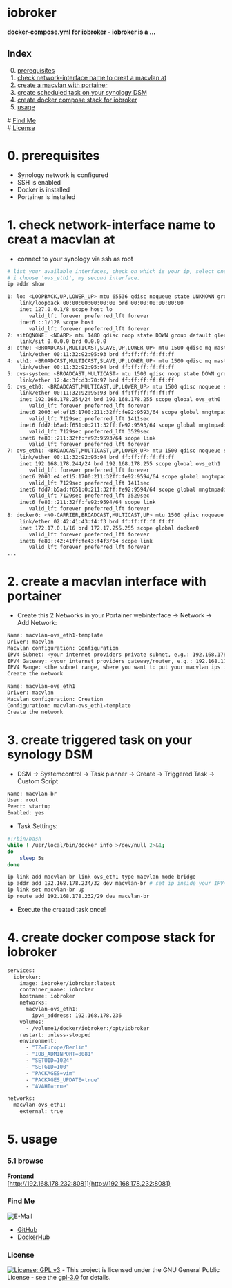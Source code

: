# iobroker

**docker-compose.yml for iobroker - iobroker is a ...**

## Index

0. [prerequisites](#prerequisites)
1. [check network-interface name to creat a macvlan at](#check-iface)
2. [create a macvlan with portainer](#create-iface)
3. [create scheduled task on your synology DSM](#triggered-task)
4. [create docker compose stack for iobroker](#compose)
5. [usage](#usage)

\# [Find Me](#findme)  
\# [License](#license)

# 0. prerequisites <a name="prerequisites"></a>

- Synology network is configured
- SSH is enabled
- Docker is installed
- Portainer is installed

# 1. check network-interface name to creat a macvlan at <a name="check-iface"></a>

- connect to your synology via ssh as root

```bash
# list your available interfaces, check on which is your ip, select one.
# i choose 'ovs_eth1', my second interface.
ip addr show

1: lo: <LOOPBACK,UP,LOWER_UP> mtu 65536 qdisc noqueue state UNKNOWN group default qlen 1
    link/loopback 00:00:00:00:00:00 brd 00:00:00:00:00:00
    inet 127.0.0.1/8 scope host lo
       valid_lft forever preferred_lft forever
    inet6 ::1/128 scope host
       valid_lft forever preferred_lft forever
2: sit0@NONE: <NOARP> mtu 1480 qdisc noop state DOWN group default qlen 1
    link/sit 0.0.0.0 brd 0.0.0.0
3: eth0: <BROADCAST,MULTICAST,SLAVE,UP,LOWER_UP> mtu 1500 qdisc mq master ovs-system state UP group default qlen 1000
    link/ether 00:11:32:92:95:93 brd ff:ff:ff:ff:ff:ff
4: eth1: <BROADCAST,MULTICAST,SLAVE,UP,LOWER_UP> mtu 1500 qdisc mq master ovs-system state UP group default qlen 1000
    link/ether 00:11:32:92:95:94 brd ff:ff:ff:ff:ff:ff
5: ovs-system: <BROADCAST,MULTICAST> mtu 1500 qdisc noop state DOWN group default qlen 1
    link/ether 12:4c:3f:d3:70:97 brd ff:ff:ff:ff:ff:ff
6: ovs_eth0: <BROADCAST,MULTICAST,UP,LOWER_UP> mtu 1500 qdisc noqueue state UP group default qlen 1
    link/ether 00:11:32:92:95:93 brd ff:ff:ff:ff:ff:ff
    inet 192.168.178.254/24 brd 192.168.178.255 scope global ovs_eth0
       valid_lft forever preferred_lft forever
    inet6 2003:e4:ef15:1700:211:32ff:fe92:9593/64 scope global mngtmpaddr dynamic
       valid_lft 7129sec preferred_lft 1411sec
    inet6 fdd7:b5ad:f651:0:211:32ff:fe92:9593/64 scope global mngtmpaddr dynamic
       valid_lft 7129sec preferred_lft 3529sec
    inet6 fe80::211:32ff:fe92:9593/64 scope link
       valid_lft forever preferred_lft forever
7: ovs_eth1: <BROADCAST,MULTICAST,UP,LOWER_UP> mtu 1500 qdisc noqueue state UP group default qlen 1     <---
    link/ether 00:11:32:92:95:94 brd ff:ff:ff:ff:ff:ff
    inet 192.168.178.244/24 brd 192.168.178.255 scope global ovs_eth1
       valid_lft forever preferred_lft forever
    inet6 2003:e4:ef15:1700:211:32ff:fe92:9594/64 scope global mngtmpaddr dynamic
       valid_lft 7129sec preferred_lft 1411sec
    inet6 fdd7:b5ad:f651:0:211:32ff:fe92:9594/64 scope global mngtmpaddr dynamic
       valid_lft 7129sec preferred_lft 3529sec
    inet6 fe80::211:32ff:fe92:9594/64 scope link
       valid_lft forever preferred_lft forever
8: docker0: <NO-CARRIER,BROADCAST,MULTICAST,UP> mtu 1500 qdisc noqueue state DOWN group default qlen 1000
    link/ether 02:42:41:43:f4:f3 brd ff:ff:ff:ff:ff:ff
    inet 172.17.0.1/16 brd 172.17.255.255 scope global docker0
       valid_lft forever preferred_lft forever
    inet6 fe80::42:41ff:fe43:f4f3/64 scope link
       valid_lft forever preferred_lft forever
...
```

# 2. create a macvlan interface with portainer <a name="create-iface"></a>

- Create this 2 Networks in your Portainer webinterface -> Network -> Add Network:

```bash
Name: macvlan-ovs_eth1-template
Driver: macvlan
Macvlan configuration: Configuration
IPV4 Subnet: <your internet providers private subnet, e.g.: 192.168.178.0/24>
IPV4 Gateway: <your internet providers gateway/router, e.g.: 192.168.178.1>
IPV4 Range: <the subnet range, where you want to put your macvlan ips into, e.g. 192.168.178.232/29>
Create the network
```

```bash
Name: macvlan-ovs_eth1
Driver: macvlan
Macvlan configuration: Creation
Configuration: macvlan-ovs_eth1-template
Create the network
```

# 3. create triggered task on your synology DSM <a name="triggered-task"></a>

- DSM -> Systemcontrol -> Task planner -> Create -> Triggered Task -> Custom Script

```bash
Name: macvlan-br
User: root
Event: startup
Enabled: yes
```

- Task Settings:

```bash
#!/bin/bash
while ! /usr/local/bin/docker info >/dev/null 2>&1;
do
	sleep 5s
done

ip link add macvlan-br link ovs_eth1 type macvlan mode bridge
ip addr add 192.168.178.234/32 dev macvlan-br # set ip inside your IPV4 Range on step 1
ip link set macvlan-br up
ip route add 192.168.178.232/29 dev macvlan-br
```
- Execute the created task once!

# 4. create docker compose stack for iobroker <a name="compose"></a>

```bash
services:
  iobroker:
    image: iobroker/iobroker:latest
    container_name: iobroker
    hostname: iobroker
    networks:
      macvlan-ovs_eth1:
        ipv4_address: 192.168.178.236
    volumes:
      - /volume1/docker/iobroker:/opt/iobroker
    restart: unless-stopped
    environment:
      - "TZ=Europe/Berlin"
      - "IOB_ADMINPORT=8081"
      - "SETUID=1024"
      - "SETGID=100"
      - "PACKAGES=vim"
      - "PACKAGES_UPDATE=true"
      - "AVAHI=true"

networks:
  macvlan-ovs_eth1:
    external: true
```

# 5. usage <a name="usage"></a>

### 5.1 browse <a name="browse"></a>

**Frontend**  
[http://192.168.178.232:8081](http://192.168.178.232:8081)

### Find Me <a name="findme"></a>

![E-Mail](https://img.shields.io/badge/E--Mail-executor55%40gmx.de-red)

- [GitHub](https://github.com/3x3cut0r)
- [DockerHub](https://hub.docker.com/u/3x3cut0r)

### License <a name="license"></a>

[![License: GPL v3](https://img.shields.io/badge/License-GPLv3-blue.svg)](https://www.gnu.org/licenses/gpl-3.0) - This project is licensed under the GNU General Public License - see the [gpl-3.0](https://www.gnu.org/licenses/gpl-3.0.en.html) for details.
